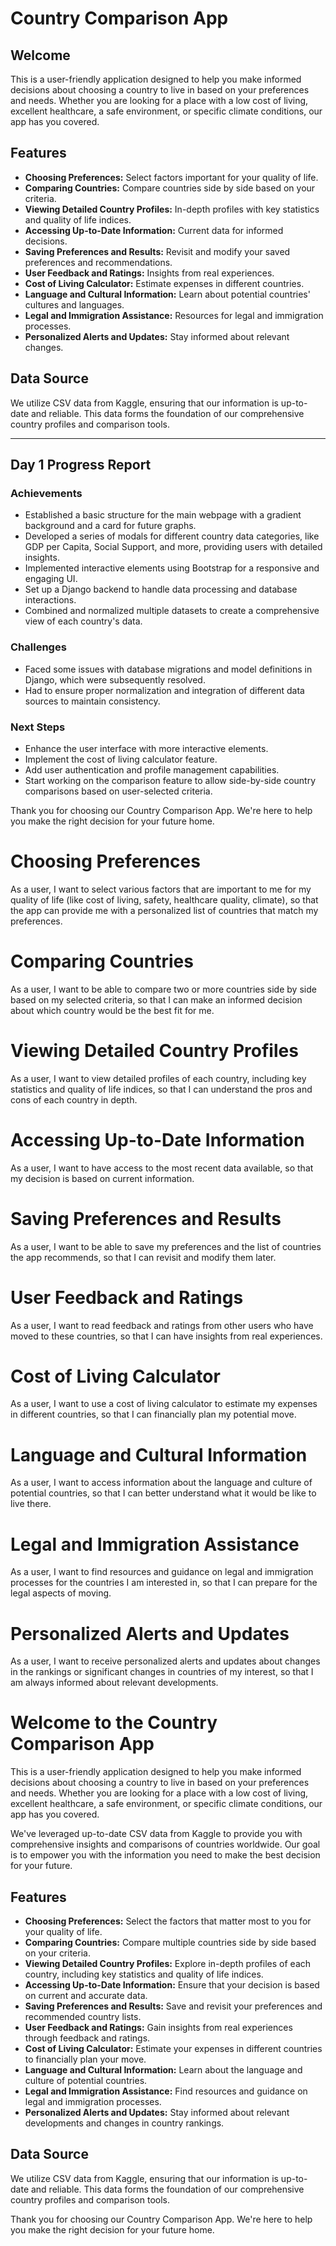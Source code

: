 # Country Comparison App

## Welcome

This is a user-friendly application designed to help you make informed decisions about choosing a country to live in based on your preferences and needs. Whether you are looking for a place with a low cost of living, excellent healthcare, a safe environment, or specific climate conditions, our app has you covered.

## Features

- **Choosing Preferences:** Select factors important for your quality of life.
- **Comparing Countries:** Compare countries side by side based on your criteria.
- **Viewing Detailed Country Profiles:** In-depth profiles with key statistics and quality of life indices.
- **Accessing Up-to-Date Information:** Current data for informed decisions.
- **Saving Preferences and Results:** Revisit and modify your saved preferences and recommendations.
- **User Feedback and Ratings:** Insights from real experiences.
- **Cost of Living Calculator:** Estimate expenses in different countries.
- **Language and Cultural Information:** Learn about potential countries' cultures and languages.
- **Legal and Immigration Assistance:** Resources for legal and immigration processes.
- **Personalized Alerts and Updates:** Stay informed about relevant changes.

## Data Source

We utilize CSV data from Kaggle, ensuring that our information is up-to-date and reliable. This data forms the foundation of our comprehensive country profiles and comparison tools.

---

## Day 1 Progress Report

### Achievements

- Established a basic structure for the main webpage with a gradient background and a card for future graphs.
- Developed a series of modals for different country data categories, like GDP per Capita, Social Support, and more, providing users with detailed insights.
- Implemented interactive elements using Bootstrap for a responsive and engaging UI.
- Set up a Django backend to handle data processing and database interactions.
- Combined and normalized multiple datasets to create a comprehensive view of each country's data.

### Challenges

- Faced some issues with database migrations and model definitions in Django, which were subsequently resolved.
- Had to ensure proper normalization and integration of different data sources to maintain consistency.

### Next Steps

- Enhance the user interface with more interactive elements.
- Implement the cost of living calculator feature.
- Add user authentication and profile management capabilities.
- Start working on the comparison feature to allow side-by-side country comparisons based on user-selected criteria.

Thank you for choosing our Country Comparison App. We're here to help you make the right decision for your future home.





# Choosing Preferences

As a user, I want to select various factors that are important to me for my quality of life (like cost of living, safety, healthcare quality, climate), so that the app can provide me with a personalized list of countries that match my preferences.

# Comparing Countries

As a user, I want to be able to compare two or more countries side by side based on my selected criteria, so that I can make an informed decision about which country would be the best fit for me.

# Viewing Detailed Country Profiles

As a user, I want to view detailed profiles of each country, including key statistics and quality of life indices, so that I can understand the pros and cons of each country in depth.

# Accessing Up-to-Date Information

As a user, I want to have access to the most recent data available, so that my decision is based on current information.

# Saving Preferences and Results

As a user, I want to be able to save my preferences and the list of countries the app recommends, so that I can revisit and modify them later.

# User Feedback and Ratings

As a user, I want to read feedback and ratings from other users who have moved to these countries, so that I can have insights from real experiences.

# Cost of Living Calculator

As a user, I want to use a cost of living calculator to estimate my expenses in different countries, so that I can financially plan my potential move.

# Language and Cultural Information

As a user, I want to access information about the language and culture of potential countries, so that I can better understand what it would be like to live there.

# Legal and Immigration Assistance

As a user, I want to find resources and guidance on legal and immigration processes for the countries I am interested in, so that I can prepare for the legal aspects of moving.

# Personalized Alerts and Updates

As a user, I want to receive personalized alerts and updates about changes in the rankings or significant changes in countries of my interest, so that I am always informed about relevant developments.

# Welcome to the Country Comparison App

This is a user-friendly application designed to help you make informed decisions about choosing a country to live in based on your preferences and needs. Whether you are looking for a place with a low cost of living, excellent healthcare, a safe environment, or specific climate conditions, our app has you covered.

We've leveraged up-to-date CSV data from Kaggle to provide you with comprehensive insights and comparisons of countries worldwide. Our goal is to empower you with the information you need to make the best decision for your future.

## Features

- **Choosing Preferences:** Select the factors that matter most to you for your quality of life.
- **Comparing Countries:** Compare multiple countries side by side based on your criteria.
- **Viewing Detailed Country Profiles:** Explore in-depth profiles of each country, including key statistics and quality of life indices.
- **Accessing Up-to-Date Information:** Ensure that your decision is based on current and accurate data.
- **Saving Preferences and Results:** Save and revisit your preferences and recommended country lists.
- **User Feedback and Ratings:** Gain insights from real experiences through feedback and ratings.
- **Cost of Living Calculator:** Estimate your expenses in different countries to financially plan your move.
- **Language and Cultural Information:** Learn about the language and culture of potential countries.
- **Legal and Immigration Assistance:** Find resources and guidance on legal and immigration processes.
- **Personalized Alerts and Updates:** Stay informed about relevant developments and changes in country rankings.

## Data Source

We utilize CSV data from Kaggle, ensuring that our information is up-to-date and reliable. This data forms the foundation of our comprehensive country profiles and comparison tools.

Thank you for choosing our Country Comparison App. We're here to help you make the right decision for your future home.

